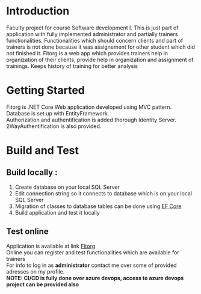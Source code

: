 # Introduction
Faculty project for course Software development I. This is just part of application with fully implemented administrator and partially trainers functionalities. Functionalities which should concern clients and part of trainers is not done because it was assignement for other student which did not finished it.
Fitorg is a web app which provides trainers help in organization of their clients, provide help in organization and assignment of trainings. Keeps history of training for better analysis

# Getting Started
Fitorg is .NET Core Web application developed using MVC pattern.  
Database is set up with EntityFramework.  
Authorization and authentification is added thorough Identity Server.  
2WayAuthentification is also provided.

# Build and Test

## Build locally :
1. Create database on your local SQL Server
2. Edit connection string so it connects to database which is on your local SQL Server
3. Migration of classes to database tables can be done using [EF Core](https://docs.microsoft.com/en-us/ef/core/managing-schemas/migrations/?tabs=vs)
4. Build application and test it locally

## Test online
Application is available at link [Fitorg](https://fitorg.azurewebsites.net/)  
Online you can register and test functionalities which are available for trainers  
For info to log in as **administrator** contact me over some of provided adresses on my profile.  
**NOTE: CI/CD is fully done over azure devops, access to azure devops project can be provided also**

